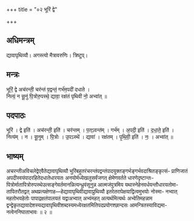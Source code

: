 +++
title = "०२ भूरिं द्वे"

+++
## अधिमन्त्रम्
द्यावापृथिव्यौ। अगस्त्यो मैत्रावरुणिः। त्रिष्टुप्।

## मन्त्रः
भूरिं॒ द्वे अच॑रन्ती॒ चर॑न्तं प॒द्वन्तं॒ गर्भ॑म॒पदी॑ दधाते ।  
नित्यं॒ न सू॒नुं पि॒त्रोरु॒पस्थे॒ द्यावा॒ रक्ष॑तं पृथिवी नो॒ अभ्वा॑त् ॥

## पदपाठः
भूरि॑ । द्वे इति॑ । अच॑रन्ती॒ इति॑ । चर॑न्तम् । प॒त्ऽवन्त॑म् । गर्भ॑म् । अ॒पदी॒ इति॑ । द॒धा॒ते॒ इति॑ ।  
नित्य॑म् । न । सू॒नुम् । पि॒त्रोः । उ॒पऽस्थे॑ । द्यावा॑ । रक्ष॑तम् । पृ॒थि॒वी॒ इति॑ । नः॒ । अभ्वा॑त् ॥

## भाष्यम्
अचरन्तीअविचलेद्वेएवैतेद्यावापृथिव्यौ भुरिंबहुतरंचरन्तंपद्वन्तंपादयुक्तङ्गर्भङ्गर्भवदाश्रितङ्कृत्सं- प्राणिजातं अपदीस्वयंपादरहितेदधातेधारयतः अनयोर्मध्येखलुसर्वंजगत् क्षेमेणवर्तते धारणेदृष्टान्तः- पित्रोर्मातापित्रोरुपस्थेउत्सङ्गेवर्तमानन्नित्यन्ध्रुवंसूनुन्न आत्मजंपुत्रमिय यथास्नेहेनवर्धयन्तौधारयतोमा- तापितरौतद्वत् अथप्रत्यक्षेणाह—हेद्यावापृथिवीद्यावाप्रुथिव्यौ इतरेतरापेक्षयाद्वित्वमुभयोः नोस्मा- नभ्वात् महतोभयहेतोः पापाद्रक्षतंपालयतं यद्वाअभ्वात् अभ्वंमहत् अत्यर्थमित्यर्थः अभ्वेतिमहन्नाम द्वन्द्वेकृतद्यावादेशस्यद्यावापृथिवीशब्दस्यमध्येरक्षतमितिपदप्रयोगश्छान्दसः आमन्त्रितस्याविद्यमा- नत्वेननिघाताभावः ॥ २ ॥
